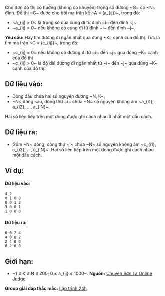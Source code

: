 Cho đơn đồ thị có hướng (không có khuyên) trọng số dương ~G~ có ~N~ đỉnh. Đồ thị ~G~ được cho bởi ma trận kề ~A = (a_{ij})~, trong đó:
- ~a_{ij} > 0~ là trọng số của cung đi từ đỉnh ~i~ đến đỉnh ~j~
- ~a_{ij} = 0~ nếu không có cung đi từ đỉnh ~i~ đến đỉnh ~j~.

**Yêu cầu:** Hãy tìm đường đi ngắn nhất qua đúng ~K~ cạnh của đồ thị. Tức là tìm ma trận ~C = (c_{ij})~, trong đó:

- ~c_{ij} = 0~ nếu không có đường đi từ ~i~ đến ~j~ qua đúng ~K~ cạnh của đồ thị
- ~c_{ij} > 0~ là độ dài đường đi ngắn nhất từ ~i~ đến ~j~ qua đúng ~K~ cạnh của đồ thị.

## Dữ liệu vào:
- Dòng đầu chứa hai số nguyên dương ~N, K~;
- ~N~ dòng sau, dòng thứ ~i~ chứa ~N~ số nguyên không âm ~a_{i1}, a_{i2}, …, a_{iN}~.

Hai số liên tiếp trên một dòng được ghi cách nhau ít nhất một dấu cách.

## Dữ liệu ra:
- Gồm ~N~ dòng, dòng thứ ~i~ chứa ~N~ số nguyên không âm ~c_{i1}, c_{i2}, …, c_{iN}~. Hai số liên tiếp trên một dòng được ghi cách nhau một dấu cách.

## Ví dụ:
#### Dữ liệu vào:
```
4 2
0 1 0 0
0 0 1 3
3 0 0 1
1 0 0 0
```

#### Dữ liệu ra:
```
0 0 2 4
4 0 0 2
2 4 0 0
0 2 0 0
```

## Giới hạn:
- ~1 ≤ K ≤ N ≤ 200; 0 ≤ a_{ij} ≤ 1000~.
**Nguồn:** [Chuyên Sơn La Online Judge](http://csloj.ddns.net/)

**Group giải đáp thắc mắc:** [Lập trình 24h](https://www.facebook.com/groups/1386904321519984)